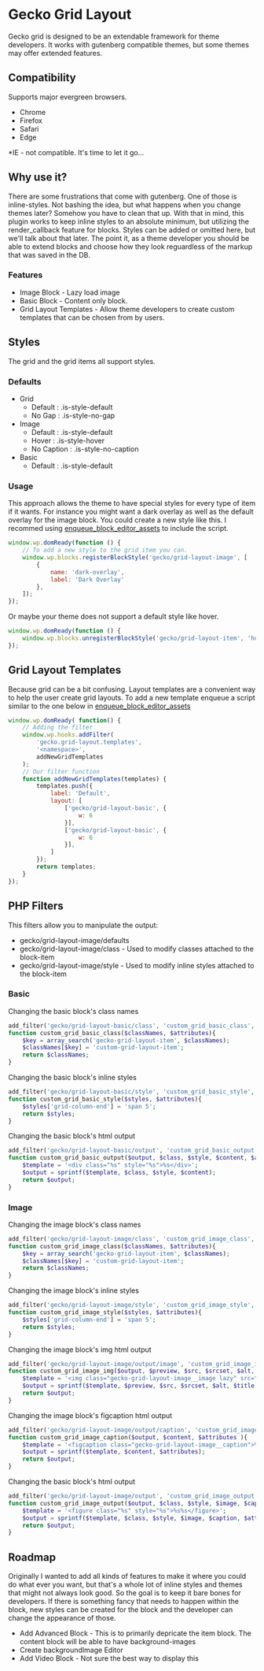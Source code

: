 # Gecko Grid Layout #

Gecko grid is designed to be an extendable framework for theme developers. It works with gutenberg compatible themes, but some themes may offer extended features.

## Compatibility ##

Supports major evergreen browsers.

* Chrome
* Firefox
* Safari
* Edge

*IE - not compatible. It's time to let it go...

## Why use it? ##

There are some frustrations that come with gutenberg. One of those is inline-styles. Not bashing the idea, but what happens when you change themes later? Somehow you have to clean that up. With that in mind, this plugin works to keep inline styles to an absolute minimum, but utilizing the render_callback feature for blocks. Styles can be added or omitted here, but we'll talk about that later. The point it, as a theme developer you should be able to extend blocks and choose how they look reguardless of the markup that was saved in the DB.

### Features ###

* Image Block - Lazy load image
* Basic Block - Content only block.
* Grid Layout Templates - Allow theme developers to create custom templates that can be chosen from by users.

## Styles ##

The grid and the grid items all support styles. 

### Defaults ###
* Grid
	* Default : .is-style-default
	* No Gap : .is-style-no-gap
* Image
	* Default : .is-style-default
	* Hover : .is-style-hover
	* No Caption : .is-style-no-caption
* Basic
	* Default : .is-style-default

### Usage ##

This approach allows the theme to have special styles for every type of item if it wants. For instance you might want a dark overlay as well as the default overlay for the image block. You could create a new style like this. I recommed using [enqueue_block_editor_assets](https://developer.wordpress.org/reference/hooks/enqueue_block_editor_assets/) to include the script.

```javascript
window.wp.domReady(function () {
	// To add a new style to the grid item you can.
	window.wp.blocks.registerBlockStyle('gecko/grid-layout-image', [
		{
			name: 'dark-overlay',
			label: 'Dark Overlay'
		},
	]);
});
```

Or maybe your theme does not support a default style like hover.

```javascript
window.wp.domReady(function () {
	window.wp.blocks.unregisterBlockStyle('gecko/grid-layout-item', 'hover');
});
```


## Grid Layout Templates ##

Because grid can be a bit confusing. Layout templates are a convenient way to help the user create grid layouts. To add a new template enqueue a script similar to the one below in [enqueue_block_editor_assets](https://developer.wordpress.org/reference/hooks/enqueue_block_editor_assets/)

```javascript
window.wp.domReady( function() {
	// Adding the filter
	window.wp.hooks.addFilter(
		'gecko.grid-layout.templates',
		'<namespace>',
		addNewGridTemplates
	);
	// Our filter function
	function addNewGridTemplates(templates) {
		templates.push({
			label: 'Default',
			layout: [
				['gecko/grid-layout-basic', {
					w: 6
				}],
				['gecko/grid-layout-basic', {
					w: 6
				}],
			]
		});
		return templates;
	}
});
```

## PHP Filters ##

This filters allow you to manipulate the output:

* gecko/grid-layout-image/defaults
* gecko/grid-layout-image/class - Used to modify classes attached to the block-item
* gecko/grid-layout-image/style - Used to modify inline styles attached to the block-item

### Basic ###
Changing the basic block's class names
```php
add_filter('gecko/grid-layout-basic/class', 'custom_grid_basic_class', 10, 2);
function custom_grid_basic_class($classNames, $attributes){
	$key = array_search('gecko-grid-layout-item', $classNames); 
	$classNames[$key] = 'custom-grid-layout-item';
	return $classNames;
}
```
Changing the basic block's inline styles
```php
add_filter('gecko/grid-layout-basic/style', 'custom_grid_basic_style', 10, 2);
function custom_grid_basic_style($styles, $attributes){
	$styles['grid-column-end'] = 'span 5';
	return $styles;
}
```
Changing the basic block's html output
```php
add_filter('gecko/grid-layout-basic/output', 'custom_grid_basic_output', 10, 5);
function custom_grid_basic_output($output, $class, $style, $content, $attributes ){
	$template = '<div class="%s" style="%s">%s</div>';
	$output = sprintf($template, $class, $style, $content);
	return $output;
}
```

### Image ###
Changing the image block's class names
```php
add_filter('gecko/grid-layout-image/class', 'custom_grid_image_class', 10, 2);
function custom_grid_image_class($classNames, $attributes){
	$key = array_search('gecko-grid-layout-item', $classNames); 
	$classNames[$key] = 'custom-grid-layout-item';
	return $classNames;
}
```
Changing the image block's inline styles
```php
add_filter('gecko/grid-layout-image/style', 'custom_grid_image_style', 10, 2);
function custom_grid_image_style($styles, $attributes){
	$styles['grid-column-end'] = 'span 5';
	return $styles;
}
```
Changing the image block's img html output
```php
add_filter('gecko/grid-layout-image/output/image', 'custom_grid_image_img', 10, 7);
function custom_grid_image_img($output, $preview, $src, $srcset, $alt, $title, $attributes  ){
	$template = '<img class="gecko-grid-layout-image__image lazy" src="%s" data-src="%s" data-srcset="%s" alt="%s" title="%s"/>';
	$output = sprintf($template, $preview, $src, $srcset, $alt, $title);;
	return $output;
}
```
Changing the image block's figcaption html output
```php
add_filter('gecko/grid-layout-image/output/caption', 'custom_grid_image_caption', 10, 7);
function custom_grid_image_caption($output, $content, $attributes ){
	$template = '<figcaption class="gecko-grid-layout-image__caption">%s</figcaption>';
	$output = sprintf($template, $content, $attributes);
	return $output;
}
```
Changing the basic block's html output
```php
add_filter('gecko/grid-layout-image/output', 'custom_grid_image_output', 10, 6);
function custom_grid_image_output($output, $class, $style, $image, $caption, $attributes  ){
	$template = '<figure class="%s" style="%s">%s%s</figure>';
	$output = sprintf($template, $class, $style, $image, $caption, $attributes);
	return $output;
}
```

## Roadmap ##

Originally I wanted to add all kinds of features to make it where you could do what ever you want, but that's a whole lot of inline styles and themes that might not always look good. So the goal is to keep it bare bones for developers. If there is something fancy that needs to happen within the block, new styles can be created for the block and the developer can change the appearance of those.

* Add Advanced Block - This is to primarily depricate the item block. The content block will be able to have background-images
* Create backgroundImage Editor
* Add Video Block - Not sure the best way to display this